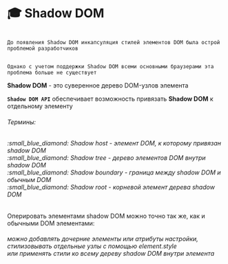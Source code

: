 # :mortar_board: Shadow DOM
<code>
До появления Shadow DOM инкапсуляция стилей элементов DOM была острой проблемой разработчиков

Однако с учетом поддержки Shadow DOM всеми основными браузерами эта проблема больше не существует
</code>

**Shadow DOM** - это суверенное дерево DOM-узлов элемента

**`Shadow DOM API`**  обеспечивает возможность привязать **Shadow DOM** к отдельному элементу

###### Термины:
<h6>
:small_blue_diamond: <em>Shadow host</em> - элемент DOM, к которому привязан shadow DOM<br/>
:small_blue_diamond: <em>Shadow tree</em> - дерево элементов DOM внутри shadow DOM<br/>
:small_blue_diamond: <em>Shadow boundary</em> - граница между shadow DOM и обычным DOM<br/>
:small_blue_diamond: <em>Shadow root</em> - корневой элемент дерева shadow DOM<br/>
</h6>

Оперировать элементами shadow DOM можно точно так же, как и обычными DOM элементами:

<h6>можно добавлять дочерние элементы или атрибуты настройки,<br/>
стилизовывать отдельные узлы с помощью element.style<br/>
или применять стили ко всему дереву shadow DOM внутри элемента <style>
</h6>

Преимущество заключается в том, что содержимое shadow DOM инкапсулировано внутри него, и не может отразиться на поведении или стилях других элементов DOM

Кроме того, все свойства элемента, "спрятанные"  в  его shadow DOM, не могут быть случайно изменены извне
***
## :mortar_board: attachShadow ()

Добавить элементу его собственный shadow DOM очень легко<br/>
Для этого существует метод **`attachShadow()`**<br/>
Метод  **`attachShadow()`**  принимает в качестве аргумента объект опций, который содержит единственную опцию **`mode`**<br/>
Опция  **`mode`**  может иметь значение  **_`'open'`_**  или  **_`'closed'`_**
```javascript
var elem = document.createElement ( 'div' )
elem.attachShadow ( { mode: 'open' } )
```
:coffee: :one:
```javascript
let elem = document.createElement ( 'div' )
document.body.appendChild ( elem )
let shadow = elem.attachShadow ( { mode: 'open' } )
shadow.appendChild (
    ( () => {
        var pict = document.createElement ( 'img' )
        pict.src = "http://www.radioactiva.cl/wp-content/uploads/2018/05/pikachu.jpg"
        return pict
    })()
)
shadow.appendChild (
    ( () => {
        var style = document.createElement ( 'style' )
        style.textContent = 'img { width: 200px; }'
        return style
    })()
)
```

### mode: 'open'
Значение  **_'open'_**  означает, что `shadow DOM`  данного элемента будет доступен в контексте страницы через его свойство **`shadowRoot`**
```html
▼ <div>
  ▼ #shadow-root ( open )
       <img src="http://www.radioactiva.cl/wp-content/uploads/2018/05/pikachu.jpg">
       <style>img { width: 200px; }</style>
</div>
```

### 